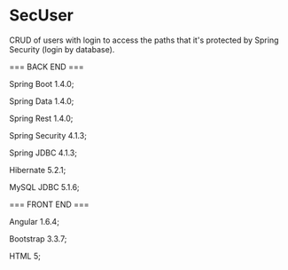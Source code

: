 # SecUser

CRUD of users with login to access the paths that it's protected by Spring Security (login by database).

=== BACK END ===

Spring Boot 1.4.0;

Spring Data 1.4.0;

Spring Rest 1.4.0;

Spring Security 4.1.3;

Spring JDBC 4.1.3;

Hibernate 5.2.1;

MySQL JDBC 5.1.6;

=== FRONT END ===

Angular 1.6.4;

Bootstrap 3.3.7;

HTML 5;

